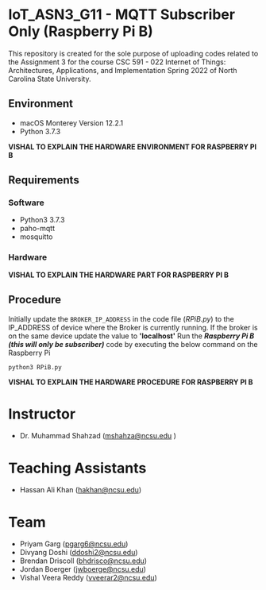 # IoT_ASN3_G11 - MQTT Subscriber Only (Raspberry Pi B)

This repository is created for the sole purpose of uploading codes related to the Assignment 3 for the course CSC 591 - 022 Internet of Things: Architectures, Applications, and Implementation Spring 2022 of North Carolina State University.

## Environment
- macOS Monterey Version 12.2.1
- Python 3.7.3

**VISHAL TO EXPLAIN THE HARDWARE ENVIRONMENT FOR RASPBERRY PI B**

## Requirements
### Software
- Python3 3.7.3
- paho-mqtt
- mosquitto

### Hardware
**VISHAL TO EXPLAIN THE HARDWARE PART FOR RASPBERRY PI B**

## Procedure
Initially update the `BROKER_IP_ADDRESS` in the code file (*RPiB.py*) to the IP_ADDRESS of device where the Broker is currently running. If the broker is on the same device update the value to **'localhost'**
Run the ***Raspberry Pi B (this will only be subscriber)*** code by executing the below command on the Raspberry Pi
```
python3 RPiB.py
```

**VISHAL TO EXPLAIN THE HARDWARE PROCEDURE FOR RASPBERRY PI B**

# Instructor
- Dr. Muhammad Shahzad (mshahza@ncsu.edu )

# Teaching Assistants
- Hassan Ali Khan (hakhan@ncsu.edu)

# Team
- Priyam Garg (pgarg6@ncsu.edu)
- Divyang Doshi	(ddoshi2@ncsu.edu)
- Brendan Driscoll (bhdrisco@ncsu.edu)
- Jordan Boerger (jwboerge@ncsu.edu)
- Vishal Veera Reddy (vveerar2@ncsu.edu)